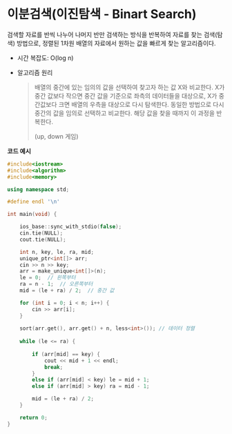 # 이분검색(이진탐색 - Binart Search)

검색할 자료를 반씩 나누어 나머지 반만 검색하는 방식을 반복하여 자료를 찾는 검색(탐색) 방법으로, 정렬된 1차원 배열의 자료에서 원하는 값을 빠르게 찾는 알고리즘이다.

- 시간 복잡도: O(log n)

- 알고리즘 원리

  > 배열의 중간에 있는 임의의 값을 선택하여 찾고자 하는 값 X와 비교한다. X가 중간 값보다 작으면 중간 값을 기준으로 좌측의 데이터들을 대상으로, X가 중간값보다 크면 배열의 우측을 대상으로 다시 탐색한다. 동일한 방법으로 다시 중간의 값을 임의로 선택하고 비교한다. 해당 값을 찾을 때까지 이 과정을 반복한다.
  >
  > (up, down 게임)

**코드 예시**

```c++
#include<iostream>
#include<algorithm>
#include<memory>

using namespace std;

#define endl '\n'

int main(void) {

	ios_base::sync_with_stdio(false);
	cin.tie(NULL);
	cout.tie(NULL);

	int n, key, le, ra, mid;
	unique_ptr<int[]> arr;
	cin >> n >> key;
	arr = make_unique<int[]>(n);
	le = 0;  // 왼쪽부터
	ra = n - 1;  // 오른쪽부터
	mid = (le + ra) / 2;  // 중간 값

	for (int i = 0; i < n; i++) {
		cin >> arr[i];
	}
	
	sort(arr.get(), arr.get() + n, less<int>()); // 데이터 정렬
	
	while (le <= ra) {
		
		if (arr[mid] == key) {
			cout << mid + 1 << endl;
			break;
		}
		else if (arr[mid] < key) le = mid + 1;
		else if (arr[mid] > key) ra = mid - 1;

		mid = (le + ra) / 2;
	}

	return 0;
}
```

